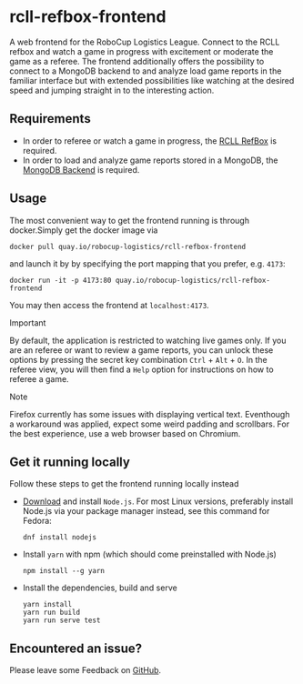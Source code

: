 # rcll-refbox-frontend

A web frontend for the RoboCup Logistics League. Connect to the RCLL refbox and
watch a game in progress with excitement or moderate the game as a referee. The
frontend additionally offers the possibility to connect to a MongoDB backend to
and analyze load game reports in the familiar interface but with extended
possibilities like watching at the desired speed and jumping straight in to the
interesting action.

## Requirements

- In order to referee or watch a game in progress, the [RCLL RefBox](https://github.com/robocup-logistics/rcll-refbox/wiki/Install) is required.
- In order to load and analyze game reports stored in a MongoDB, the [MongoDB Backend](https://github.com/robocup-logistics/mongodb-backend) is required.

## Usage

The most convenient way to get the frontend running is through docker.Simply get
the docker image via

```
docker pull quay.io/robocup-logistics/rcll-refbox-frontend
```

and launch it by by specifying the port mapping that you prefer, e.g. `4173`:

```
docker run -it -p 4173:80 quay.io/robocup-logistics/rcll-refbox-frontend
```

You may then access the frontend at `localhost:4173`.

> [!IMPORTANT]
> By default, the application is restricted to watching live games only. If you
> are an referee or want to review a game reports, you can unlock these options
> by pressing the secret key combination `Ctrl` + `Alt` + `O`. In the referee
> view, you will then find a `Help` option for instructions on how to referee a
> game.

> [!NOTE]
> Firefox currently has some issues with displaying vertical text. Eventhough a
> workaround was applied, expect some weird padding and scrollbars. For the best
> experience, use a web browser based on Chromium.

## Get it running locally

Follow these steps to get the frontend running locally instead

- [Download](https://nodejs.org/en/download/current) and install `Node.js`. For
  most Linux versions, preferably install Node.js via your package manager
  instead, see this command for Fedora:

  ```
  dnf install nodejs
  ```

- Install `yarn` with npm (which should come preinstalled with Node.js)

  ```
  npm install --g yarn
  ```

- Install the dependencies, build and serve

  ```
  yarn install
  yarn run build
  yarn run serve test
  ```

## Encountered an issue?

Please leave some Feedback on
[GitHub](https://github.com/robocup-logistics/rcll-refbox/issues).
